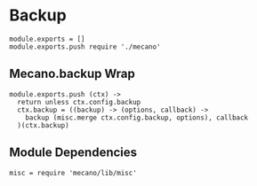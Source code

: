 
# Backup


    module.exports = []
    module.exports.push require './mecano'

## Mecano.backup Wrap
    
    module.exports.push (ctx) -> 
      return unless ctx.config.backup
      ctx.backup = ((backup) -> (options, callback) -> 
      	backup (misc.merge ctx.config.backup, options), callback
      )(ctx.backup)

## Module Dependencies

    misc = require 'mecano/lib/misc'
    